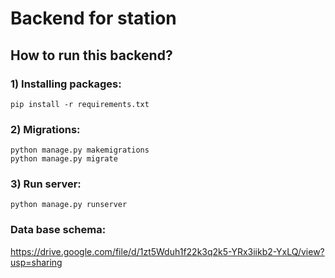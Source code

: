 # Backend for station

## How to run this backend?

### 1) Installing packages:
`pip install -r requirements.txt`

### 2) Migrations:
`python manage.py makemigrations`<br>
`python manage.py migrate`

### 3) Run server:
`python manage.py runserver`

### Data base schema:
https://drive.google.com/file/d/1zt5Wduh1f22k3q2k5-YRx3iikb2-YxLQ/view?usp=sharing

